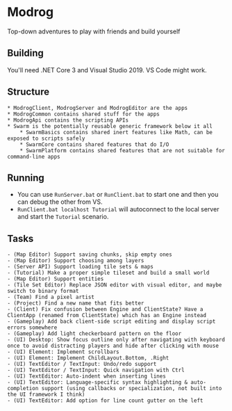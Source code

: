 # Modrog

Top-down adventures to play with friends and build yourself

## Building

You'll need .NET Core 3 and Visual Studio 2019. VS Code might work.

## Structure

    * ModrogClient, ModrogServer and ModrogEditor are the apps
    * ModrogCommon contains shared stuff for the apps
    * ModrogApi contains the scripting APIs
    * Swarm is the potentially reusable generic framework below it all
        * SwarmBasics contains shared inert features like Math, can be exposed to scripts safely
        * SwarmCore contains shared features that do I/O
        * SwarmPlatform contains shared features that are not suitable for command-line apps

## Running

 * You can use `RunServer.bat` or `RunClient.bat` to start one and then you can debug the other from VS.
 * `RunClient.bat localhost Tutorial` will autoconnect to the local server and start the `Tutorial` scenario.

## Tasks

    - (Map Editor) Support saving chunks, skip empty ones
    - (Map Editor) Support choosing among layers
    - (Server API) Support loading tile sets & maps
    - (Tutorial) Make a proper simple tileset and build a small world
    - (Map Editor) Support entities
    - (Tile Set Editor) Replace JSON editor with visual editor, and maybe switch to binary format
    - (Team) Find a pixel artist
    - (Project) Find a new name that fits better
    - (Client) Fix confusion between Engine and ClientState? Have a ClientApp (renamed from ClientState) which has an Engine instead
    - (Gameplay) Add back client-side script editing and display script errors somewhere
    - (Gameplay) Add light checkerboard pattern on the floor
    - (UI) Desktop: Show focus outline only after navigating with keyboard once to avoid distracting players and hide after clicking with mouse
    - (UI) Element: Implement scrollbars
    - (UI) Element: Implement ChildLayout.Bottom, .Right
    - (UI) TextEditor / TextInput: Undo/redo support
    - (UI) TextEditor / TextInput: Quick navigation with Ctrl
    - (UI) TextEditor: Auto-indent when inserting lines
    - (UI) TextEditor: Language-specific syntax highlighting & auto-completion support (using callbacks or specialization, not built into the UI framework I think)
    - (UI) TextEditor: Add option for line count gutter on the left
